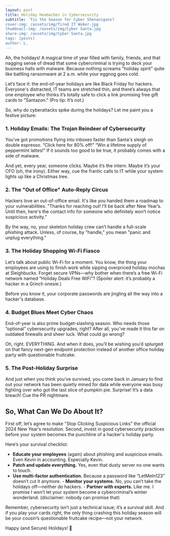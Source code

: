 ```yaml
---
layout: post
title: Holiday Headaches in Cybersecurity
subtitle: 'Tis the Season for Cyber Shenanigans?
cover-img: /assets/img/Tired IT Woker.jpg
thumbnail-img: /assets/img/Cyber Santa.jpg
share-img: /assets/img/Cyber Santa.jpg
tags: [posts]
author: L.
---
```


Ah, the holidays! A magical time of year filled with family, friends, and that nagging sense of dread that some cybercriminal is trying to deck your business halls with malware. Because nothing screams "holiday spirit" quite like battling ransomware at 2 a.m. while your eggnog goes cold.

Let’s face it: the end-of-year holidays are like Black Friday for hackers. Everyone's distracted, IT teams are stretched thin, and there’s always that one employee who thinks it’s totally safe to click a link promising free gift cards to "Santazon." (Pro tip: It’s not.)

So, why do cyberattacks spike during the holidays? Let me paint you a festive picture:
### **1. Holiday Emails: The Trojan Reindeer of Cybersecurity**

You’ve got promotions flying into inboxes faster than Santa's sleigh on double espresso. “Click here for 80% off!” “Win a lifetime supply of peppermint lattes!” If it sounds too good to be true, it probably comes with a side of malware.

And yet, every year, someone clicks. Maybe it’s the intern. Maybe it’s your CFO (oh, the irony). Either way, cue the frantic calls to IT while your system lights up like a Christmas tree.
### **2. The "Out of Office" Auto-Reply Circus**

Hackers love an out-of-office email. It's like you handed them a roadmap to your vulnerabilities. "Thanks for reaching out! I’ll be back after New Year’s. Until then, here's the contact info for someone who definitely won’t notice suspicious activity."

By the way, no, your skeleton holiday crew can’t handle a full-scale phishing attack. Unless, of course, by "handle," you mean "panic and unplug everything."
### **3. The Holiday Shopping Wi-Fi Fiasco**

Let’s talk about public Wi-Fi for a moment. You know, the thing your employees are using to finish work while sipping overpriced holiday mochas at Sleighbucks. Forget secure VPNs—why bother when there’s a free Wi-Fi network named “Holiday Deals Free WiFi”? (Spoiler alert: it’s probably a hacker in a Grinch onesie.)

Before you know it, your corporate passwords are jingling all the way into a hacker's database.
### **4. Budget Blues Meet Cyber Chaos**

End-of-year is also prime budget-slashing season. Who needs those “optional” cybersecurity upgrades, right? After all, you’ve made it this far on outdated firewalls and sheer luck. What could go wrong?

Oh, right. EVERYTHING. And when it does, you’ll be wishing you’d splurged on that fancy next-gen endpoint protection instead of another office holiday party with questionable fruitcake.
### **5. The Post-Holiday Surprise**

And just when you think you’ve survived, you come back in January to find out your network has been quietly mined for data while everyone was busy fighting over who got the last slice of pumpkin pie. Surprise! It’s a data breach! Cue the PR nightmare.
## **So, What Can We Do About It?**

First off, let’s agree to make "Stop Clicking Suspicious Links" the official 2024 New Year’s resolution. Second, invest in good cybersecurity practices before your system becomes the punchline of a hacker's holiday party.

Here’s your survival checklist:

   - **Educate your employees** (again) about phishing and suspicious emails. Even Kevin in accounting. Especially Kevin.
   - **Patch and update everything.** Yes, even that dusty server no one wants to touch.
   - **Use multi-factor authentication.** Because a password like “LetMeIn123” doesn’t cut it anymore.
    - **Monitor your systems.** No, you can’t take the holidays off—neither do hackers.
    - **Partner with experts.** Like me. I promise I won’t let your system become a cybercriminal’s winter wonderland. (disclaimer: nobody can promise that)

Remember, cybersecurity isn’t just a technical issue; it’s a survival skill. And if you play your cards right, the only thing crashing this holiday season will be your cousin’s questionable fruitcake recipe—not your network.

Happy (and Secure) Holidays! 🎄
